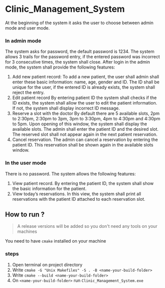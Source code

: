# Clinic_Management_System

At the beginning of the system it asks the user to choose between admin mode and user mode.

### In admin mode
The system asks for password, the default password is 1234. The system allows 3 trails for the password entry, if the entered password was incorrect for 3 consecutive times, the system shall close. After login in the admin mode, the system shall provide the following features:
1. Add new patient record:
To add a new patient, the user shall admin shall enter these basic information: name, age, gender and ID. The ID shall be unique for the user, if the entered ID is already exists, the system shall reject the entry.
2. Edit patient record
By entering patient ID the system shall checks if the ID exists, the system shall allow the user to edit the patient information. If not, the system shall display incorrect ID message.
3. Reserve a slot with the doctor
By default there are 5 available slots, 2pm to 2:30pm, 2:30pm to 3pm, 3pm to 3:30pm, 4pm to 4:30pm and 4:30pm to 5pm. Upon opening of this window, the system shall display the available slots. The admin shall enter the patient ID and the desired slot. The reserved slot shall not appear again in the next patient reservation.
4. Cancel reservation.
The admin can cancel a reservation by entering the patient ID. This reservation shall be shown again in the available slots window.


### In the user mode
There is no password. The system allows the following features:
1. View patient record.
By entering the patient ID, the system shall show the basic information for the patient.
2. View today’s reservations.
In this view, the system shall print all reservations with the patient ID attached to each reservation slot.

## How to run ?

> A release versions will be added so you don't need any tools on your machines

You need to have `cmake` installed on your machine

### steps
1. Open terminal on project directory
2. Write `cmake -G "Unix Makefiles" -S . -B <name-your-build-folder>`
3. Write `cmake --build <name-your-build-folder>`
4. On `<name-your-build-folder>` run `Clinic_Management_System.exe`